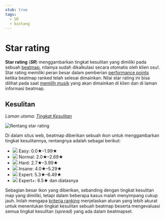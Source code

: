 ```yaml
---
stub: true
tags:
  - SR
  - bintang
---
```


# Star rating

**Star rating** (***SR***) menggambarkan tingkat kesulitan yang dimiliki pada sebuah [beatmap](/wiki/Beatmaps), nilainya sudah dikalkulasi secara otomatis oleh klien osu!. Star rating memiliki peran besar dalam pemberian [performance points](/wiki/Performance_Points) ketika beatmap ranked telah selesai dimainkan. Nilai star rating ini bisa dilihat pada saat [memilih musik](/wiki/Interface#layar-pemilihan-lagu) yang akan dimainkan di klien dan di laman informasi beatmap.

## Kesulitan

*Laman utama: [Tingkat Kesulitan](/wiki/Difficulties)*

![Rentang star rating](/wiki/Difficulties/img/SR-range.png)

Di dalam situs web, beatmap diberikan sebuah ikon untuk menggambarkan tingkat kesulitannya, rentangnya adalah sebagai berikut:

- ![](/wiki/shared/diff/easy-s.png) Easy: 0.0★–1.99★
- ![](/wiki/shared/diff/normal-s.png) Normal: 2.0★–2.69★
- ![](/wiki/shared/diff/hard-s.png) Hard: 2.7★–3.99★
- ![](/wiki/shared/diff/insane-s.png) Insane: 4.0★–5.29★
- ![](/wiki/shared/diff/expert-s.png) Expert: 5.3★–6.49★
- ![](/wiki/shared/diff/expertplus-s.png) Expert+: 6.5★ dan diatasnya

Sebagian besar ikon yang diberikan, sebanding dengan tingkat kesulitan map yang dimiliki, tetapi dalam beberapa kasus malah menyimpang cukup jauh. Inilah mengapa [kriteria ranking](/wiki/Ranking_Criteria) menjelaskan aturan yang lebih akurat untuk menentukan tingkat kesulitan sebuah beatmap beserta mengevaluasi semua tingkat kesulitan (*spread*) yang ada dalam beatmapset.

